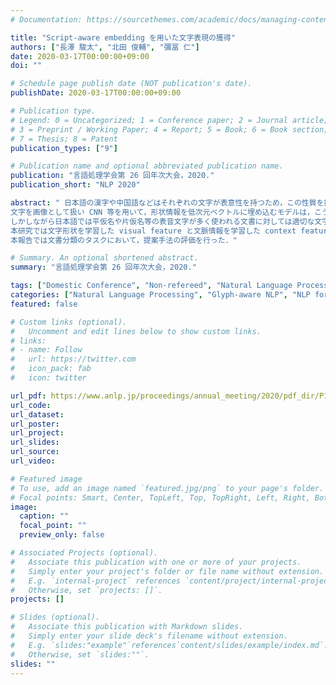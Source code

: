 ```yaml
---
# Documentation: https://sourcethemes.com/academic/docs/managing-content/

title: "Script-aware embedding を用いた文字表現の獲得"
authors: ["長澤 駿太", "北田 俊輔", "彌冨 仁"]
date: 2020-03-17T00:00:00+09:00
doi: ""

# Schedule page publish date (NOT publication's date).
publishDate: 2020-03-17T00:00:00+09:00

# Publication type.
# Legend: 0 = Uncategorized; 1 = Conference paper; 2 = Journal article;
# 3 = Preprint / Working Paper; 4 = Report; 5 = Book; 6 = Book section;
# 7 = Thesis; 8 = Patent
publication_types: ["9"]

# Publication name and optional abbreviated publication name.
publication: "言語処理学会第 26 回年次大会，2020."
publication_short: "NLP 2020"

abstract: " 日本語の漢字や中国語などはそれぞれの文字が表意性を持つため，この性質を捉えることはこれら言語の意味理解において重要な手かがりとなる．
文字を画像として扱い CNN 等を用いて，形状情報を低次元ベクトルに埋め込むモデルは，こうした特徴を捉えることで文書分類タスクにおいて成果を上げている．
しかしながら日本語では平仮名や片仮名等の表音文字が多く使われる文書に対しては適切な文字表現を得ることが難しい．
本研究では文字形状を学習した visual feature と文脈情報を学習した context feature の２つの文字表現手法を用いることで，表意文字および表音文字を考慮した文字表現の学習手法である script-aware embedding を提案する．
本報告では文書分類のタスクにおいて，提案手法の評価を行った．"

# Summary. An optional shortened abstract.
summary: "言語処理学会第 26 回年次大会，2020."

tags: ["Domestic Conference", "Non-refereed", "Natural Language Processing", "ANLP"]
categories: ["Natural Language Processing", "Glyph-aware NLP", "NLP for Asian Languages"]
featured: false

# Custom links (optional).
#   Uncomment and edit lines below to show custom links.
# links:
# - name: Follow
#   url: https://twitter.com
#   icon_pack: fab
#   icon: twitter

url_pdf: https://www.anlp.jp/proceedings/annual_meeting/2020/pdf_dir/P1-14.pdf
url_code:
url_dataset:
url_poster:
url_project:
url_slides:
url_source:
url_video:

# Featured image
# To use, add an image named `featured.jpg/png` to your page's folder. 
# Focal points: Smart, Center, TopLeft, Top, TopRight, Left, Right, BottomLeft, Bottom, BottomRight.
image:
  caption: ""
  focal_point: ""
  preview_only: false

# Associated Projects (optional).
#   Associate this publication with one or more of your projects.
#   Simply enter your project's folder or file name without extension.
#   E.g. `internal-project` references `content/project/internal-project/index.md`.
#   Otherwise, set `projects: []`.
projects: []

# Slides (optional).
#   Associate this publication with Markdown slides.
#   Simply enter your slide deck's filename without extension.
#   E.g. `slides:"example"`references`content/slides/example/index.md`.
#   Otherwise, set `slides:""`.
slides: ""
---
```

